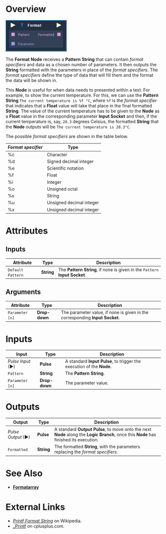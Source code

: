 # Overview

![The Format Node.](../../.gitbook/assets/node-format.png)

The **Format** **Node** receives a **Pattern** **String** that can contain *format specifiers* and data as a chosen number of parameters. It then outputs the **String** formatted with the parameters in place of the *format specifiers*. The *format specifiers* define the type of data that will fill them and the format the data will be shown in.

This **Node** is useful for when data needs to presented within a text. For example, to show the current temperature. For this, we can use the **Pattern** **String** `The current temperature is %f °C`, where `%f` is the _format specifier_ that indicates that a **Float** value will take that place in the final formatted **String**. The value of the current temperature has to be given to the **Node** as a **Float** value in the corresponding parameter **Input Socket** and then, if the current temperature is, say, `20.3` degrees Celsius, the formatted **String** that the **Node** outputs will be `The current temperature is 20.3°C`.

The possible *format specifiers* are shown in the table below.

| *Format specifier* | **Type**|
|---|---|
| %c | Character |
| %d | Signed decimal integer |
| %e | Scientific notation |
| %f | Float |
| %i| Integer|
| %o | Unsigned octal |
| %s | String |
| %u | Unsigned decimal integer |
| %x | Unsigned decimal integer |




# Attributes

## Inputs

|Attribute|Type|Description|
|---|---|---|
| `Default Pattern` | **String** | The **Pattern String**, if none is given in the `Pattern` **Input Socket**. |

## Arguments

|Attribute|Type|Description|
|---|---|---|
| `Parameter [n]` | **Drop-down** | The parameter value, if none is given in the corresponding **Input Socket**.  |

# Inputs

|Input|Type|Description|
|---|---|---|
|*Pulse Input* (►)|**Pulse**|A standard **Input Pulse**, to trigger the execution of the **Node**.|
| `Pattern` | **String** | The **Pattern String**. |
| `Parameter [n]` | **Drop-down** | The parameter value. |

# Outputs

|Output|Type|Description|
|---|---|---|
|*Pulse Output* (►)|**Pulse**|A standard **Output Pulse**, to move onto the next **Node** along the **Logic Branch**, once this **Node** has finished its execution.|
| `Formatted` | **String** | The formatted **String**, with the parameters replacing the *format specifiers*. |

# See Also

* [**Formatarray**](formatarray.md)

# External Links

* [_Printf Format String_](https://en.wikipedia.org/wiki/Printf_format_string) on Wikipedia.
* [_Printf](https://www.cplusplus.com/reference/cstdio/printf/) on cplusplus.com.